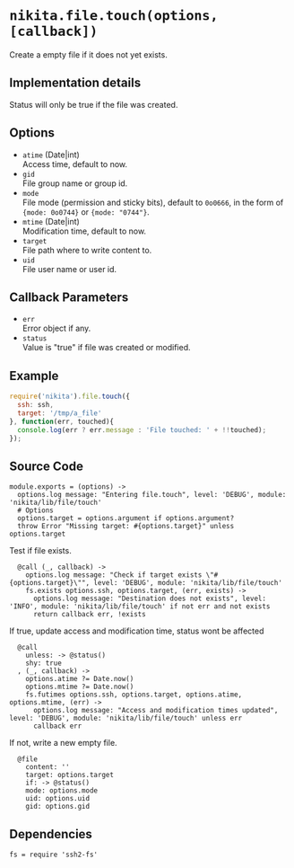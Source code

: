 
# `nikita.file.touch(options, [callback])`

Create a empty file if it does not yet exists.

## Implementation details

Status will only be true if the file was created.

## Options

* `atime` (Date|int)  
  Access time, default to now.   
* `gid`   
  File group name or group id.   
* `mode`   
  File mode (permission and sticky bits), default to `0o0666`, in the form of
  `{mode: 0o0744}` or `{mode: "0744"}`.   
* `mtime` (Date|int)  
  Modification time, default to now.   
* `target`   
  File path where to write content to.   
* `uid`   
  File user name or user id.   

## Callback Parameters

* `err`   
  Error object if any.   
* `status`   
  Value is "true" if file was created or modified.   

## Example

```js
require('nikita').file.touch({
  ssh: ssh,
  target: '/tmp/a_file'
}, function(err, touched){
  console.log(err ? err.message : 'File touched: ' + !!touched);
});
```

## Source Code

    module.exports = (options) ->
      options.log message: "Entering file.touch", level: 'DEBUG', module: 'nikita/lib/file/touch'
      # Options
      options.target = options.argument if options.argument?
      throw Error "Missing target: #{options.target}" unless options.target

Test if file exists.

      @call (_, callback) ->
        options.log message: "Check if target exists \"#{options.target}\"", level: 'DEBUG', module: 'nikita/lib/file/touch'
        fs.exists options.ssh, options.target, (err, exists) ->
          options.log message: "Destination does not exists", level: 'INFO', module: 'nikita/lib/file/touch' if not err and not exists
          return callback err, !exists

If true, update access and modification time, status wont be affected

      @call
        unless: -> @status()
        shy: true
      , (_, callback) ->
        options.atime ?= Date.now()
        options.mtime ?= Date.now()
        fs.futimes options.ssh, options.target, options.atime, options.mtime, (err) ->
          options.log message: "Access and modification times updated", level: 'DEBUG', module: 'nikita/lib/file/touch' unless err
          callback err

If not, write a new empty file.

      @file
        content: ''
        target: options.target
        if: -> @status()
        mode: options.mode
        uid: options.uid
        gid: options.gid

## Dependencies

    fs = require 'ssh2-fs'
